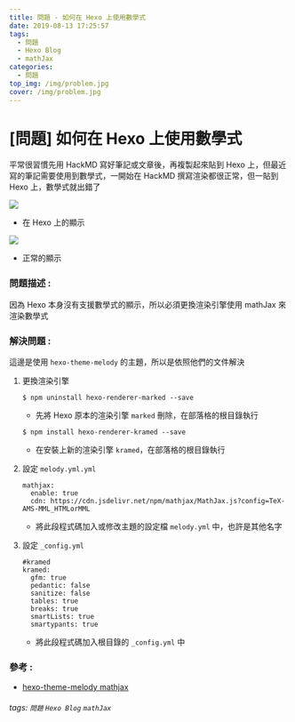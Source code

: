 ```yaml
---
title: 問題 - 如何在 Hexo 上使用數學式
date: 2019-08-13 17:25:57
tags:
  - 問題
  - Hexo Blog
  - mathJax
categories:
  - 問題
top_img: /img/problem.jpg
cover: /img/problem.jpg
---
```

# [問題] 如何在 Hexo 上使用數學式

平常很習慣先用 HackMD 寫好筆記或文章後，再複製起來貼到 Hexo 上，但最近寫的筆記需要使用到數學式，一開始在 HackMD 撰寫渲染都很正常，但一貼到 Hexo 上，數學式就出錯了

![](https://i.imgur.com/iPKFyM4.png)

* 在 Hexo 上的顯示

![](https://i.imgur.com/7eFcUWF.png)

* 正常的顯示

### 問題描述 :

因為 Hexo 本身沒有支援數學式的顯示，所以必須更換渲染引擎使用 mathJax 來渲染數學式

### 解決問題 :

這邊是使用 `hexo-theme-melody` 的主題，所以是依照他們的文件解決

1. 更換渲染引擎

    ```shell=
    $ npm uninstall hexo-renderer-marked --save
    ```

    * 先將 Hexo 原本的渲染引擎 `marked` 刪除，在部落格的根目錄執行

    ```shell=
    $ npm install hexo-renderer-kramed --save
    ```

    * 在安裝上新的渲染引擎 `kramed`，在部落格的根目錄執行

2. 設定 `melody.yml.yml`

    ```yaml=
    mathjax:
      enable: true
      cdn: https://cdn.jsdelivr.net/npm/mathjax/MathJax.js?config=TeX-AMS-MML_HTMLorMML
    ```

    * 將此段程式碼加入或修改主題的設定檔 `melody.yml` 中，也許是其他名字

3. 設定 `_config.yml`

    ```yaml=
    #kramed
    kramed:
      gfm: true
      pedantic: false
      sanitize: false
      tables: true
      breaks: true
      smartLists: true
      smartypants: true
    ```

    * 將此段程式碼加入根目錄的 `_config.yml` 中

### 參考 : 

* [hexo-theme-melody mathjax](https://molunerfinn.com/hexo-theme-melody-doc/third-party-support.html#mathjax)

###### tags: `問題` `Hexo Blog` `mathJax`